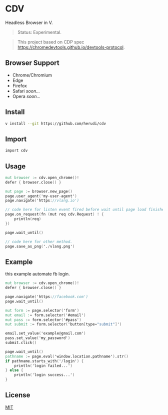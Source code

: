 # CDV

Headless Browser in V.

> Status: Experimental.

> This project based on CDP spec https://chromedevtools.github.io/devtools-protocol.

## Browser Support
- Chrome/Chromium
- Edge
- Firefox
- Safari <i>soon...</i>
- Opera <i>soon...</i>

## Install
```bash
v install --git https://github.com/herudi/cdv
```

## Import
```v
import cdv
```

## Usage
```v
mut browser := cdv.open_chrome()!
defer { browser.close() }

mut page := browser.new_page()
page.user_agent('my-user-agent')
page.navigate('https://vlang.io')

// code here for listen event fired before wait until page load finished.
page.on_request(fn (mut req cdv.Request) ! {
	println(req)
})

page.wait_until()

// code here for other method.
page.save_as_png('./vlang.png')

```
## Example
this example automate fb login.
```v
mut browser := cdv.open_chrome()!
defer { browser.close() }

page.navigate('https://facebook.com')
page.wait_until()

mut form := page.selector('form')
mut email := form.selector('#email')
mut pass := form.selector('#pass')
mut submit := form.selector('button[type="submit"]')

email.set_value('example@gmail.com')
pass.set_value('my_password')
submit.click()

page.wait_until()
pathname := page.eval('window.location.pathname').str()
if pathname.starts_with('/login') {
	println('login failed...')
} else {
	println('login success...')
}
```

## License

[MIT](LICENSE)